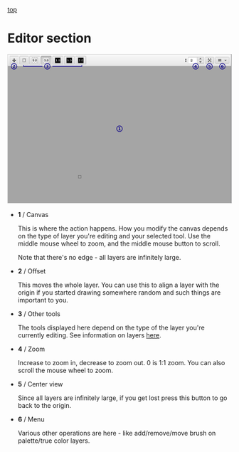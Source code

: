 [top](mainwindow.md)

# Editor section

![Editor section](editor.jpg)

* **1** / Canvas

   This is where the action happens.  How you modify the canvas depends on the type of layer you're editing and your selected tool.  Use the middle mouse wheel to zoom, and the middle mouse button to scroll.

   Note that there's no edge - all layers are infinitely large.

* **2** / Offset

   This moves the whole layer.  You can use this to align a layer with the origin if you started drawing somewhere random and such things are important to you.

* **3** / Other tools

   The tools displayed here depend on the type of the layer you're currently editing.  See information on layers [here](mainwindow.md#layers).

* **4** / Zoom

   Increase to zoom in, decrease to zoom out.  0 is 1:1 zoom.  You can also scroll the mouse wheel to zoom.

* **5** / Center view

   Since all layers are infinitely large, if you get lost press this button to go back to the origin.

* **6** / Menu

   Various other operations are here - like add/remove/move brush on palette/true color layers.
